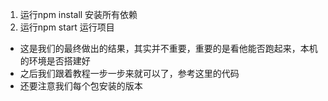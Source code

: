 1. 运行npm install 安装所有依赖
2. 运行npm start 运行项目
+ 这是我们的最终做出的结果，其实并不重要，重要的是看他能否跑起来，本机的环境是否搭建好
+ 之后我们跟着教程一步一步来就可以了，参考这里的代码
+ 还要注意我们每个包安装的版本